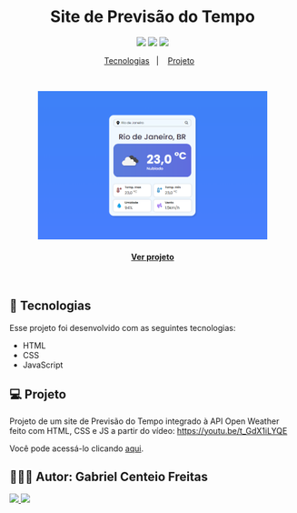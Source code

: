 <h1 align="center">Site de Previsão do Tempo</h1>

<p align="center">
  <a alt="HTML5">
    <img src="https://img.shields.io/badge/HTML5-E34F26?logo=html5&logoColor=fff&style=for-the-badge" />
  </a>
  <a alt="CSS3">
    <img src="https://img.shields.io/badge/CSS3-1572B6?logo=css3&logoColor=fff&style=for-the-badge" />
  </a>
  <a alt="Javascript">
    <img src="https://img.shields.io/badge/JAVASCRIPT-F7DF1E?logo=javascript&logoColor=000&style=for-the-badge" />
  </a>
</p>

<p align="center">
  <a href="#-tecnologias">Tecnologias</a>&nbsp;&nbsp;&nbsp;|&nbsp;&nbsp;&nbsp;
  <a href="#-projeto">Projeto</a>&nbsp;&nbsp;&nbsp;
</p>

<br>
<p align="center">
  <img alt="Preview do projeto." src=".github/preview.png" width="80%">
</p>

<h4 align="center">
  
  [Ver projeto](https://gabrielcenteiofreitas.github.io/WeatherForecast-Project/)
</h4>

<br>


## 🚀 Tecnologias

Esse projeto foi desenvolvido com as seguintes tecnologias:

- HTML
- CSS
- JavaScript


## 💻 Projeto

Projeto de um site de Previsão do Tempo integrado à API Open Weather feito com HTML, CSS e JS a partir do vídeo: https://youtu.be/t_GdX1iLYQE

Você pode acessá-lo clicando [aqui](https://gabrielcenteiofreitas.github.io/FindTheClosestTailwindColors/).

## 👨🏻‍💻 Autor: Gabriel Centeio Freitas 

<p align="left">
  <a alt="Github" href="https://github.com/GabrielCenteioFreitas/">
    <img src="https://img.shields.io/badge/GITHUB-%23121011.svg?style=for-the-badge&logo=github&logoColor=white" />
  </a>
  <a alt="Linkedin" href="https://www.linkedin.com/in/gabrielcenteiofreitas/">
    <img src="https://img.shields.io/badge/LINKEDIN-%230077B5.svg?style=for-the-badge&logo=linkedin&logoColor=white" />
  </a>
</p>
